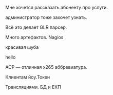 Мне хочется рассказать абоненту про услуги.

администратор тоже захочет узнать.

Всё это делает GLR парсер.

Много артефактов. Nagios

красивая шуба

hello

АСР — отличная x265 аббревиатура.

Клиентам йоу.Токен

Трансляциями. БД и ЕКП



